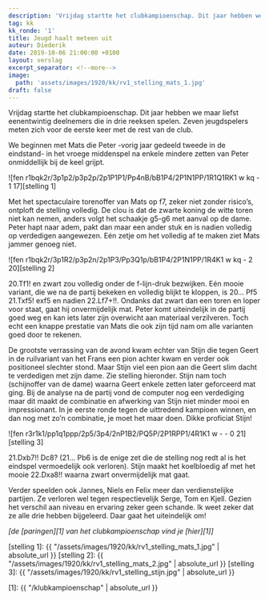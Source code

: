 ```yaml
---
description: 'Vrijdag startte het clubkampioenschap. Dit jaar hebben we maar liefst eenentwintig deelnemers die in drie reeksen spelen. Zeven jeugdspelers meten zich voor de eerste keer met de rest van de club.'
tag: kk
kk_ronde: '1'
title: Jeugd haalt meteen uit
auteur: Diederik
date: 2019-10-06 21:00:00 +0100
layout: verslag
excerpt_separator: <!--more-->
image:
  path: 'assets/images/1920/kk/rv1_stelling_mats_1.jpg'
draft: false
---
```

Vrijdag startte het clubkampioenschap. Dit jaar hebben we maar liefst eenentwintig deelnemers die in drie reeksen spelen. Zeven jeugdspelers meten zich voor de eerste keer met de rest van de club.<!--more-->

We beginnen met Mats die Peter -vorig jaar gedeeld tweede in de eindstand- in het vroege middenspel na enkele mindere zetten van Peter onmiddellijk bij de keel grijpt.

![fen r1bqk2r/3p1p2/p3p2p/2p1P1P1/Pp4nB/bB1P4/2P1N1PP/1R1Q1RK1 w kq - 1 17][stelling 1]

Met het spectaculaire torenoffer van Mats op f7, zeker niet zonder risico’s, ontploft de stelling volledig. De clou is dat de zwarte koning de witte toren niet kan nemen, anders volgt het schaakje g5-g6 met aanval op de dame. Peter hapt naar adem, pakt dan maar een ander stuk en is nadien volledig op verdedigen aangewezen. Eén zetje om het volledig af te maken ziet Mats jammer genoeg niet.

![fen r1bqk2r/3p1R2/p3p2n/2p1P3/Pp3Q1p/bB1P4/2P1N1PP/1R4K1 w kq - 2 20][stelling 2]

20.Tf1! en zwart zou volledig onder de f-lijn-druk bezwijken. Eén mooie variant, die we na de partij bekeken en volledig blijkt te kloppen, is 20... Pf5 21.Txf5! exf5 en nadien 22.Lf7+!!. Ondanks dat zwart dan een toren en loper voor staat, gaat hij onvermijdelijk mat. Peter komt uiteindelijk in de partij goed weg en kan iets later zijn overwicht aan materiaal verzilveren. Toch echt een knappe prestatie van Mats die ook zijn tijd nam om alle varianten goed door te rekenen.

De grootste verrassing van de avond kwam echter van Stijn die tegen Geert in de ruilvariant van het Frans een pion achter kwam en verder ook positioneel slechter stond. Maar Stijn viel een pion aan die Geert slim dacht te verdedigen met zijn dame. Zie stelling hieronder. Stijn nam toch (schijnoffer van de dame) waarna Geert enkele zetten later geforceerd mat ging. Bij de analyse na de partij vond de computer nog een verdediging maar dit maakt de combinatie en afwerking van Stijn niet minder mooi en impressionant. In je eerste ronde tegen de uittredend kampioen winnen, en dan nog met zo’n combinatie, je moet het maar doen. Dikke proficiat Stijn!

![fen r3r1k1/pp1q1ppp/2p5/3p4/2nP1B2/PQ5P/2P1RPP1/4R1K1 w - - 0 21][stelling 3]

21.Dxb7!! Dc8? (21... Pb6 is de enige zet die de stelling nog redt al is het eindspel vermoedelijk ook verloren). Stijn maakt het koelbloedig af met het mooie 22.Dxa8!! waarna zwart onvermijdelijk mat gaat.

Verder speelden ook Jannes, Niels en Felix meer dan verdienstelijke partijen. Ze verloren wel tegen respectievelijk Serge, Tom en Kjell. Gezien het verschil aan niveau en ervaring zeker geen schande. Ik weet zeker dat ze alle drie hebben bijgeleerd. Daar gaat het uiteindelijk om!

 _[de [paringen][1] van het clubkampioenschap vind je [hier][1]]_

[stelling 1]: {{ "/assets/images/1920/kk/rv1_stelling_mats_1.jpg" | absolute_url }}
[stelling 2]: {{ "/assets/images/1920/kk/rv1_stelling_mats_2.jpg" | absolute_url }}
[stelling 3]: {{ "/assets/images/1920/kk/rv1_stelling_stijn.jpg" | absolute_url }}

[1]: {{ "/klubkampioenschap" | absolute_url }}
